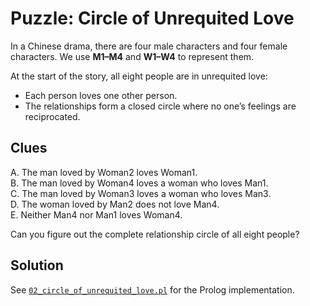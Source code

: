 # Puzzle: Circle of Unrequited Love

In a Chinese drama, there are four male characters and four female characters. We use **M1–M4** and **W1–W4** to represent them.  

At the start of the story, all eight people are in unrequited love:  
- Each person loves one other person.  
- The relationships form a closed circle where no one’s feelings are reciprocated.  

## Clues

A. The man loved by Woman2 loves Woman1.  
B. The man loved by Woman4 loves a woman who loves Man1.  
C. The man loved by Woman3 loves a woman who loves Man3.  
D. The woman loved by Man2 does not love Man4.  
E. Neither Man4 nor Man1 loves Woman4.  

Can you figure out the complete relationship circle of all eight people?

## Solution

See [`02_circle_of_unrequited_love.pl`](02_circle_of_unrequited_love.pl) for the Prolog implementation.

